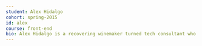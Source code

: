 ```yaml
---
student: Alex Hidalgo
cohort: spring-2015
id: alex
course: front-end
bio: ​​Alex Hidalgo is a recovering winemaker turned tech consultant who came to The Iron Yard after he realized that coding is the best thing since sliced bread. When he's not tackling a new front-end framework Alex spends his time working on his startup Prop, the Uber for boats app, and biking all over Austin. Alex is also an avid supporter of vertical farming and all disruptive technologies, software or not. 
---
```



